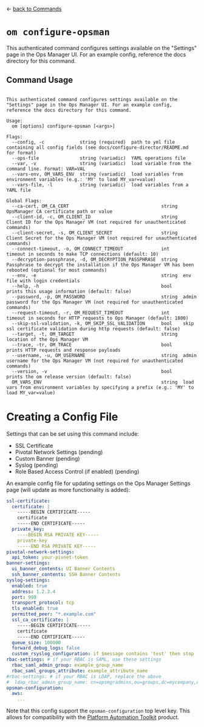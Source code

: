 <!--- This file is autogenerated from the files in docsgenerator/templates/configure-opsman --->
&larr; [back to Commands](../README.md)

# `om configure-opsman`

This authenticated command configures settings available on the "Settings" page in the Ops Manager UI. For an example config, reference the docs directory for this command.

## Command Usage
```

This authenticated command configures settings available on the "Settings" page in the Ops Manager UI. For an example config, reference the docs directory for this command.

Usage:
  om [options] configure-opsman [<args>]

Flags:
  --config, -c             string (required)  path to yml file containing all config fields (see docs/configure-director/README.md for format)
  --ops-file               string (variadic)  YAML operations file
  --var, -v                string (variadic)  load variable from the command line. Format: VAR=VAL
  --vars-env, OM_VARS_ENV  string (variadic)  load variables from environment variables (e.g.: 'MY' to load MY_var=value)
  --vars-file, -l          string (variadic)  load variables from a YAML file

Global Flags:
  --ca-cert, OM_CA_CERT                                  string  OpsManager CA certificate path or value
  --client-id, -c, OM_CLIENT_ID                          string  Client ID for the Ops Manager VM (not required for unauthenticated commands)
  --client-secret, -s, OM_CLIENT_SECRET                  string  Client Secret for the Ops Manager VM (not required for unauthenticated commands)
  --connect-timeout, -o, OM_CONNECT_TIMEOUT              int     timeout in seconds to make TCP connections (default: 10)
  --decryption-passphrase, -d, OM_DECRYPTION_PASSPHRASE  string  Passphrase to decrypt the installation if the Ops Manager VM has been rebooted (optional for most commands)
  --env, -e                                              string  env file with login credentials
  --help, -h                                             bool    prints this usage information (default: false)
  --password, -p, OM_PASSWORD                            string  admin password for the Ops Manager VM (not required for unauthenticated commands)
  --request-timeout, -r, OM_REQUEST_TIMEOUT              int     timeout in seconds for HTTP requests to Ops Manager (default: 1800)
  --skip-ssl-validation, -k, OM_SKIP_SSL_VALIDATION      bool    skip ssl certificate validation during http requests (default: false)
  --target, -t, OM_TARGET                                string  location of the Ops Manager VM
  --trace, -tr, OM_TRACE                                 bool    prints HTTP requests and response payloads
  --username, -u, OM_USERNAME                            string  admin username for the Ops Manager VM (not required for unauthenticated commands)
  --version, -v                                          bool    prints the om release version (default: false)
  OM_VARS_ENV                                            string  load vars from environment variables by specifying a prefix (e.g.: 'MY' to load MY_var=value)

```

<!--- Anything in this file will be appended to the final docs/configure-opsman/README.md file --->
# Creating a Config File
Settings that can be set using this command include:

- SSL Certificate
- Pivotal Network Settings (pending)
- Custom Banner (pending)
- Syslog (pending)
- Role Based Access Control (if enabled) (pending)

An example config file for updating settings 
on the Ops Manager Settings page (will update as more functionality is added):

```yaml
ssl-certificate:
  certificate: |
    -----BEGIN CERTIFICATE-----
    certificate
    -----END CERTIFICATE-----
  private_key:
    ----BEGIN RSA PRIVATE KEY-----
    private-key
    -----END RSA PRIVATE KEY-----
pivotal-network-settings:
  api_token: your-pivnet-token
banner-settings:
  ui_banner_contents: UI Banner Contents
  ssh_banner_contents: SSH Banner Contents
syslog-settings:
  enabled: true
  address: 1.2.3.4
  port: 999
  transport_protocol: tcp
  tls_enabled: true
  permitted_peer: "*.example.com"
  ssl_ca_certificate: |
    -----BEGIN CERTIFICATE-----
    certificate
    -----END CERTIFICATE-----
  queue_size: 100000
  forward_debug_logs: false
  custom_rsyslog_configuration: if $message contains 'test' then stop
rbac-settings: # if your RBAC is SAML, use these settings
  rbac_saml_admin_group: example_group_name
  rbac_saml_groups_attribute: example_attribute_name
#rbac-settings: # if your RBAC is LDAP, replace the above
#  ldap_rbac_admin_group_name: cn=opsmgradmins,ou=groups,dc=mycompany,dc=com
opsman-configuration:
  aws:
    ...
```

Note that this config support the `opsman-configuration` top level key.
This allows for compatibility with the [Platform Automation Toolkit](https://docs.pivotal.io/platform-automation) product.
